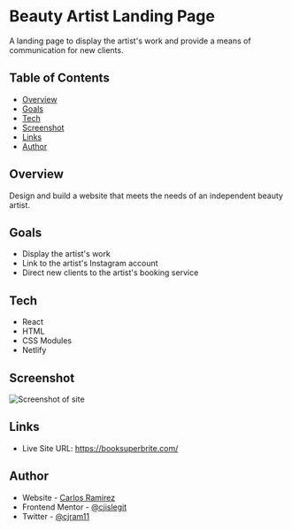 # Beauty Artist Landing Page

A landing page to display the artist's work and provide a means of communication for new clients.

## Table of Contents

- [Overview](#overview)
- [Goals](#goals)
- [Tech](#tech)
- [Screenshot](#screenshot)
- [Links](#links)
- [Author](#author)

## Overview

Design and build a website that meets the needs of an independent beauty artist.

## Goals

- Display the artist's work
- Link to the artist's Instagram account
- Direct new clients to the artist's booking service

## Tech

- React
- HTML
- CSS Modules
- Netlify

## Screenshot

![Screenshot of site](./src/assets/webPreviewpng.png)

## Links

- Live Site URL: https://booksuperbrite.com/

## Author

- Website - [Carlos Ramirez](https://cjramirez.tech/)
- Frontend Mentor - [@cjislegit](https://www.frontendmentor.io/profile/cjislegit)
- Twitter - [@cjram11](https://twitter.com/cjram11)
